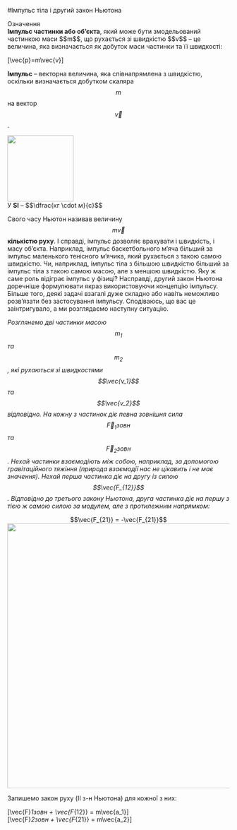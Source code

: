 #Iмпульс тiла і другий закон Ньютона

<div class="eoz-wrap">
<span class="eoz">Означення</span>
<div class="eoz-text">
<b>Iмпульс частинки або об’єкта</b>, який може бути змодельований частинкою маси $$m$$, що рухається зi швидкiстю $$v$$ – це величина, яка визначається як добуток
маси частинки та її швидкостi:

\[\vec{p}=m\vec{v}\] 
<p></p>

<b>Iмпульс</b> – векторна величина, яка спiвнапрямлена з швидкiстю, оскільки визначається добутком скаляра $$m$$ на вектор $$\vec{v}$$.

<div class="space"><img class="image" width="150"  src="https://rawgit.com/chudaol/ed-era-book-physics/master/images/chapter_7/S1-1.png"></div>
<span class="p1">У <b>SI</b></span> – $$\dfrac{кг \cdot м}{с}$$
</div>
</div>

Свого часу Ньютон називав величину $$m\vec{v}$$ <b>кiлькiстю руху</b>. I справдi, iмпульс
дозволяє врахувати i швидкiсть, i масу об’єкта. Наприклад, iмпульс баскетбольного
м’яча бiльший за iмпульс маленького тенiсного м’ячика, який рухається з такою самою
швидкiстю. Чи, наприклад, iмпульс тiла з бiльшою швидкiстю бiльший за iмпульс
тiла з такою самою масою, але з меншою швидкiстю.
Яку ж саме роль вiдiграє iмпульс у фiзицi? Насправдi, другий закон Ньютона
доречнiше формулювати якраз використовуючи концепцiю iмпульсу. Бiльше того, деякi задачi взагалi дуже складно або навiть неможливо розв’язати без застосування
iмпульсу. Сподiваюсь, що вас це заiнтригувало, а ми розглядаємо наступну ситуацiю.


<i>Розглянемо двi частинки масою $$m_1$$ та $$m_2$$, якi рухаються зi швидкостями $$\vec{v_1}$$
та $$\vec{v_2}$$ вiдповiдно. На кожну з частинок дiє певна зовнiшня сила $$\vec{F}_1зовн$$ та $$\vec{F}_2зовн$$.
Нехай частинки взаємодiють мiж собою, наприклад, за допомогою гравiтацiйного тяжiння (природа взаємодiї нас не цiкавить i не має значення). Нехай перша
частинка дiє на другу iз силою $$\vec{F_{12}}$$. Вiдповiдно до третього закону Ньютона, друга частинка дiє на першу з тiєю ж самою силою за модулем, але з протилежним напрямком:</i>

<div align="center">$$\vec{F_{21}} = -\vec{F_{21}}$$</div>


<div class="space"><img class="image" width="600"  src="https://rawgit.com/chudaol/ed-era-book-physics/master/images/chapter_7/S2-1.png"></div>

Запишемо закон руху (II з-н Ньютона) для кожної з них:

\[\vec{F}_1зовн + \vec{F_{12}} = m\vec{a_1}\] <br>
\[\vec{F}_2зовн + \vec{F_{21}} = m\vec{a_2}\]